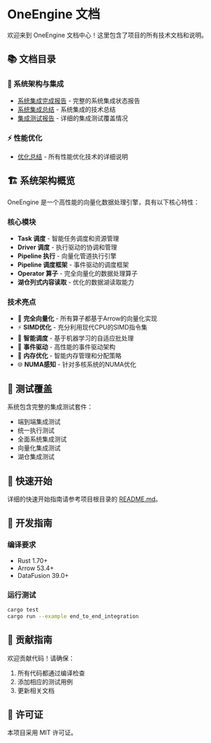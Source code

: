 # OneEngine 文档

欢迎来到 OneEngine 文档中心！这里包含了项目的所有技术文档和说明。

## 📚 文档目录

### 🚀 系统架构与集成
- [系统集成完成报告](./SYSTEM_INTEGRATION_COMPLETE.md) - 完整的系统集成状态报告
- [系统集成总结](./SYSTEM_INTEGRATION_SUMMARY.md) - 系统集成的技术总结
- [集成测试报告](./INTEGRATION_TEST_REPORT.md) - 详细的集成测试覆盖情况

### ⚡ 性能优化
- [优化总结](./OPTIMIZATION_SUMMARY.md) - 所有性能优化技术的详细说明

## 🏗️ 系统架构概览

OneEngine 是一个高性能的向量化数据处理引擎，具有以下核心特性：

### 核心模块
- **Task 调度** - 智能任务调度和资源管理
- **Driver 调度** - 执行驱动的协调和管理
- **Pipeline 执行** - 向量化管道执行引擎
- **Pipeline 调度框架** - 事件驱动的调度框架
- **Operator 算子** - 完全向量化的数据处理算子
- **湖仓列式内容读取** - 优化的数据湖读取能力

### 技术亮点
- 🎯 **完全向量化** - 所有算子都基于Arrow的向量化实现
- ⚡ **SIMD优化** - 充分利用现代CPU的SIMD指令集
- 🧠 **智能调度** - 基于机器学习的自适应批处理
- 🔄 **事件驱动** - 高性能的事件驱动架构
- 💾 **内存优化** - 智能内存管理和分配策略
- 🌐 **NUMA感知** - 针对多核系统的NUMA优化

## 🧪 测试覆盖

系统包含完整的集成测试套件：
- 端到端集成测试
- 统一执行测试
- 全面系统集成测试
- 向量化集成测试
- 湖仓集成测试

## 📖 快速开始

详细的快速开始指南请参考项目根目录的 [README.md](../README.md)。

## 🔧 开发指南

### 编译要求
- Rust 1.70+
- Arrow 53.4+
- DataFusion 39.0+

### 运行测试
```bash
cargo test
cargo run --example end_to_end_integration
```

## 📝 贡献指南

欢迎贡献代码！请确保：
1. 所有代码都通过编译检查
2. 添加相应的测试用例
3. 更新相关文档

## 📄 许可证

本项目采用 MIT 许可证。
